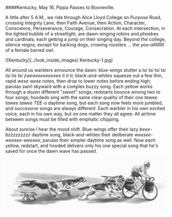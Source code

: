 ####Kentucky, May 16, Pippa Passes to Booneville.

 A little after 5 A.M., we ride through Alice Lloyd College on Purpose Road, crossing Integrity Lane, then Faith Avenue, then Action, Character, Conscience, Perseverance, Courage, Consecration. At each intersection, in the lighted bubble of a streetlight, are dawn-singing robins and phoebes and cardinals, each getting a jump on their singing day. Beyond the college, silence reigns, except for barking dogs, crowing roosters ... the _you-allllllllll_ of a female barred owl. 

![Kentucky](../look_inside_images/ Kentucky-1.jpg)

All around us warblers announce the dawn: blue-wings stutter a _tsi tsi tsi tsi tsi tis tsi zweeeeeeeeeeee ti ti ti_; black-and-whites squeeze out a few thin, rapid _wese wese_ notes, then drop to lower notes before ending high; parulas swirl skyward with a complex buzzy song. Each yellow works through a dozen different "_sweet_" songs; redstarts bounce among two to four songs; hoodeds sing with the same clear quality of their one _tawee tawee tawee TEE-o_ daytime song, but each song now feels more jumbled, and successive songs are always different. Each warbler in his own excited voice, each in his own way, but on one matter they all agree: All airtime  between songs must be filled with emphatic chipping. 

About sunrise I hear the mood shift. Blue-wings offer their lazy _beee-bzzzzzzzzz_ daytime song, black-and-whites their deliberate _weesee-weesee-weesee_, parulas their simpler daytime song as well. Now each yellow, redstart, and hooded delivers only his one special song that he's saved for once the dawn wave has passed. 

![Kentucky](../look_inside_images/Kentucky-2.jpg)
